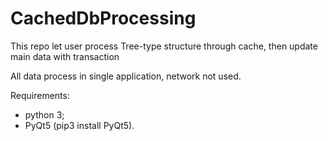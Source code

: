 # CachedDbProcessing
This repo let user process Tree-type structure through cache, then update main data with transaction

All data process in single application, network not used.

Requirements:
  * python 3;
  * PyQt5 (pip3 install PyQt5).
